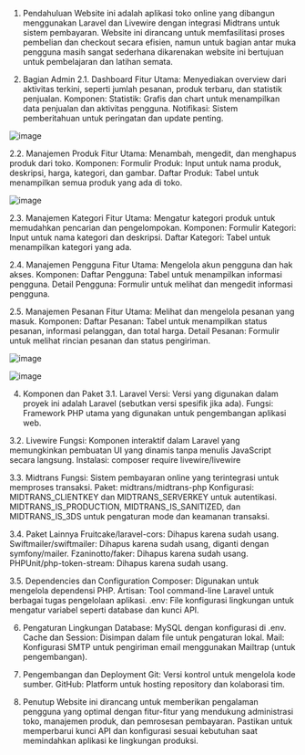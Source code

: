 1. Pendahuluan
Website ini adalah aplikasi toko online yang dibangun menggunakan Laravel dan Livewire dengan integrasi Midtrans untuk sistem pembayaran.
Website ini dirancang untuk memfasilitasi proses pembelian dan checkout secara efisien, namun untuk bagian antar muka pengguna masih sangat sederhana
dikarenakan website ini bertujuan untuk pembelajaran dan latihan semata. 

3. Bagian Admin
2.1. Dashboard
Fitur Utama: Menyediakan overview dari aktivitas terkini, seperti jumlah pesanan, produk terbaru, dan statistik penjualan.
Komponen:
Statistik: Grafis dan chart untuk menampilkan data penjualan dan aktivitas pengguna.
Notifikasi: Sistem pemberitahuan untuk peringatan dan update penting.

![image](https://github.com/user-attachments/assets/7b645f3e-cdda-4d2e-8459-d1ad7c4374cc)


2.2. Manajemen Produk
Fitur Utama: Menambah, mengedit, dan menghapus produk dari toko.
Komponen:
Formulir Produk: Input untuk nama produk, deskripsi, harga, kategori, dan gambar.
Daftar Produk: Tabel untuk menampilkan semua produk yang ada di toko.

![image](https://github.com/user-attachments/assets/84a2da1e-6c16-483f-9e89-3bed9c3e094a)


2.3. Manajemen Kategori
Fitur Utama: Mengatur kategori produk untuk memudahkan pencarian dan pengelompokan.
Komponen:
Formulir Kategori: Input untuk nama kategori dan deskripsi.
Daftar Kategori: Tabel untuk menampilkan kategori yang ada.

2.4. Manajemen Pengguna
Fitur Utama: Mengelola akun pengguna dan hak akses.
Komponen:
Daftar Pengguna: Tabel untuk menampilkan informasi pengguna.
Detail Pengguna: Formulir untuk melihat dan mengedit informasi pengguna.

2.5. Manajemen Pesanan
Fitur Utama: Melihat dan mengelola pesanan yang masuk.
Komponen:
Daftar Pesanan: Tabel untuk menampilkan status pesanan, informasi pelanggan, dan total harga.
Detail Pesanan: Formulir untuk melihat rincian pesanan dan status pengiriman.

![image](https://github.com/user-attachments/assets/ce147e65-2dd3-4cb2-8336-6eefb6458447)

![image](https://github.com/user-attachments/assets/9054a8e0-399d-4fb0-a755-977cf65e6a3a)




4. Komponen dan Paket
3.1. Laravel
Versi: Versi yang digunakan dalam proyek ini adalah Laravel (sebutkan versi spesifik jika ada).
Fungsi: Framework PHP utama yang digunakan untuk pengembangan aplikasi web.

3.2. Livewire
Fungsi: Komponen interaktif dalam Laravel yang memungkinkan pembuatan UI yang dinamis tanpa menulis JavaScript secara langsung.
Instalasi: composer require livewire/livewire

3.3. Midtrans
Fungsi: Sistem pembayaran online yang terintegrasi untuk memproses transaksi.
Paket: midtrans/midtrans-php
Konfigurasi:
MIDTRANS_CLIENTKEY dan MIDTRANS_SERVERKEY untuk autentikasi.
MIDTRANS_IS_PRODUCTION, MIDTRANS_IS_SANITIZED, dan MIDTRANS_IS_3DS untuk pengaturan mode dan keamanan transaksi.

3.4. Paket Lainnya
Fruitcake/laravel-cors: Dihapus karena sudah usang.
Swiftmailer/swiftmailer: Dihapus karena sudah usang, diganti dengan symfony/mailer.
Fzaninotto/faker: Dihapus karena sudah usang.
PHPUnit/php-token-stream: Dihapus karena sudah usang.

3.5. Dependencies dan Configuration
Composer: Digunakan untuk mengelola dependensi PHP.
Artisan: Tool command-line Laravel untuk berbagai tugas pengelolaan aplikasi.
.env: File konfigurasi lingkungan untuk mengatur variabel seperti database dan kunci API.

6. Pengaturan Lingkungan
Database: MySQL dengan konfigurasi di .env.
Cache dan Session: Disimpan dalam file untuk pengaturan lokal.
Mail: Konfigurasi SMTP untuk pengiriman email menggunakan Mailtrap (untuk pengembangan).

8. Pengembangan dan Deployment
Git: Versi kontrol untuk mengelola kode sumber.
GitHub: Platform untuk hosting repository dan kolaborasi tim.

10. Penutup
Website ini dirancang untuk memberikan pengalaman pengguna yang optimal dengan fitur-fitur yang mendukung administrasi toko,
manajemen produk, dan pemrosesan pembayaran.
Pastikan untuk memperbarui kunci API dan konfigurasi sesuai kebutuhan saat memindahkan aplikasi ke lingkungan produksi.
